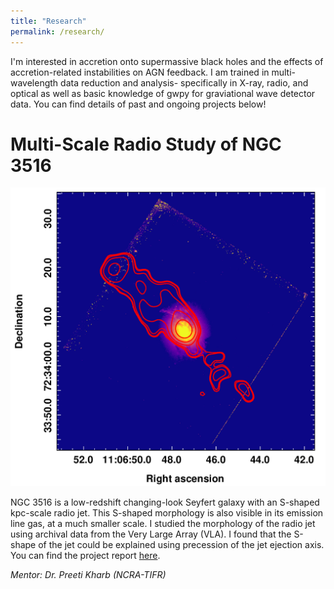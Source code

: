 ```yaml
---
title: "Research"
permalink: /research/
---
```

I'm interested in accretion onto supermassive black holes and the effects of accretion-related instabilities on AGN feedback. I am trained in multi-wavelength data reduction and analysis- specifically in X-ray, radio, and optical as well as basic knowledge of gwpy for graviational wave detector data. You can find details of past and ongoing projects below!

# Multi-Scale Radio Study of NGC 3516
![image of precession model](docs/assets/images/research/AB942.png)

NGC 3516 is a low-redshift changing-look Seyfert galaxy with an S-shaped kpc-scale radio jet. This S-shaped morphology is also visible in its emission line gas, at a much smaller scale. I studied the morphology of the radio jet using archival data from the Very Large Array (VLA). I found that the S-shape of the jet could be explained using precession of the jet ejection axis. You can find the project report [here](docs/assets/research/VSRP_Report_Esha_Sajjanhar.pdf).

_Mentor: Dr. Preeti Kharb (NCRA-TIFR)_

